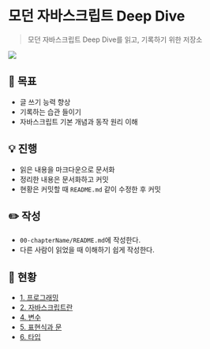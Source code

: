 # 모던 자바스크립트 Deep Dive
> 모던 자바스크립트 Deep Dive를 읽고, 기록하기 위한 저장소

![](https://blog.kakaocdn.net/dn/byRhHO/btrfuKPgIe2/JxtKfFi1LjfsW0meKbckvK/img.png)

## 🥅 목표
- 글 쓰기 능력 향상
- 기록하는 습관 들이기
- 자바스크립트 기본 개념과 동작 원리 이해

## 💡 진행
- 읽은 내용을 마크다운으로 문서화
- 정리한 내용은 문서화하고 커밋
- 현황은 커밋할 때 `README.md` 같이 수정한 후 커밋

## ✏️ 작성
- `00-chapterName/README.md`에 작성한다.
- 다른 사람이 읽었을 때 이해하기 쉽게 작성한다.

## 📖 현황
- [1. 프로그래밍](01-프로그래밍/README.md)
- [2. 자바스크립트란](02-자바스크립트란/README.md)
- [4. 변수](04-변수/README.md)
- [5. 표현식과 문](05-표현식과문/README.md)
- [6. 타입](06-타입/README.md)